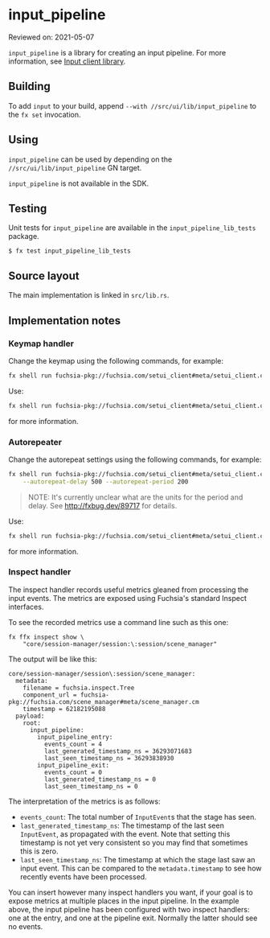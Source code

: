 # input_pipeline

Reviewed on: 2021-05-07

`input_pipeline` is a library for creating an input pipeline. For more information,
see [Input client library](/docs/concepts/session/input.md).

## Building
To add `input` to your build, append `--with //src/ui/lib/input_pipeline` to the
`fx set` invocation.

## Using
`input_pipeline` can be used by depending on the `//src/ui/lib/input_pipeline` GN target.

`input_pipeline` is not available in the SDK.

## Testing
Unit tests for `input_pipeline` are available in the `input_pipeline_lib_tests` package.

```shell
$ fx test input_pipeline_lib_tests
```

## Source layout
The main implementation is linked in `src/lib.rs`.

## Implementation notes

### Keymap handler

Change the keymap using the following commands, for example:

```bash
fx shell run fuchsia-pkg://fuchsia.com/setui_client#meta/setui_client.cmx keyboard --keymap UsQwerty
```

Use:

```bash
fx shell run fuchsia-pkg://fuchsia.com/setui_client#meta/setui_client.cmx keyboard --help
```

for more information.

### Autorepeater

Change the autorepeat settings using the following commands, for example:

```bash
fx shell run fuchsia-pkg://fuchsia.com/setui_client#meta/setui_client.cmx keyboard \
    --autorepeat-delay 500 --autorepeat-period 200
```

> NOTE: It's currently unclear what are the units for the period and delay. 
> See http://fxbug.dev/89717 for details.

Use:

```bash
fx shell run fuchsia-pkg://fuchsia.com/setui_client#meta/setui_client.cmx keyboard --help
```

for more information.

### Inspect handler

The inspect handler records useful metrics gleaned from processing the input
events. The metrics are exposed using Fuchsia's standard Inspect interfaces.

To see the recorded metrics use a command line such as this one:

```
fx ffx inspect show \
    "core/session-manager/session:\:session/scene_manager"
```

The output will be like this:

```
core/session-manager/session\:session/scene_manager:
  metadata:
    filename = fuchsia.inspect.Tree
    component_url = fuchsia-pkg://fuchsia.com/scene_manager#meta/scene_manager.cm
    timestamp = 62182195088
  payload:
    root:
      input_pipeline:
        input_pipeline_entry:
          events_count = 4
          last_generated_timestamp_ns = 36293071683
          last_seen_timestamp_ns = 36293838930
        input_pipeline_exit:
          events_count = 0
          last_generated_timestamp_ns = 0
          last_seen_timestamp_ns = 0
```

The interpretation of the metrics is as follows:

* `events_count`: The total number of `InputEvent`s that the stage has seen.
* `last_generated_timestamp_ns`: The timestamp of the last seen `InputEvent`, as
  propagated with the event.  Note that setting this timestamp is not yet very
  consistent so you may find that sometimes this is zero.
* `last_seen_timestamp_ns`: The timestamp at which the stage last saw an input
  event.  This can be compared to the `metadata.timestamp` to see how recently
  events have been processed.

You can insert however many inspect handlers you want, if your goal is to expose
metrics at multiple places in the input pipeline.  In the example above, the
input pipeline has been configured with two inspect handlers: one at the entry,
and one at the pipeline exit.  Normally the latter should see no events.


